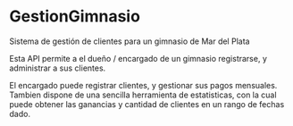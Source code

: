 # GestionGimnasio
Sistema de gestión de clientes para un gimnasio de Mar del Plata

Esta API permite a el dueño / encargado de un gimnasio registrarse, y administrar a sus clientes.

El encargado puede registrar clientes, y gestionar sus pagos mensuales. Tambien dispone de una sencilla herramienta de estatisticas, con la cual puede obtener
las ganancias y cantidad de clientes en un rango de fechas dado.
